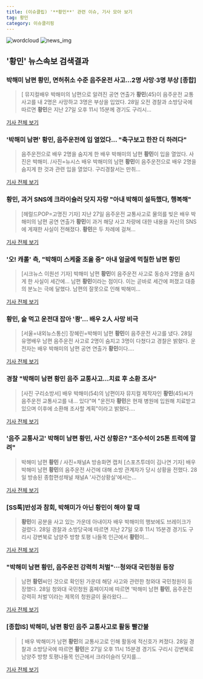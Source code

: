 ```yaml
---
title: (이슈클립) '**황민**' 관련 이슈, 기사 모아 보기
tag: 황민
category: 이슈클리핑
---
```

![wordcloud](https://s3.ap-northeast-2.amazonaws.com/lyrics101-wordcloud/2018-08-28-1535449668.png)
![news_img](https://user-images.githubusercontent.com/42597476/44507050-1206f400-a6e4-11e8-8d98-7ffbfebb353f.png)
## **'**황민**'** 뉴스속보 검색결과
### 박해미 남편 **황민**, 면허취소 수준 음주운전 사고…2명 사망·3명 부상 [종합]

>[ 뮤지컬배우 박해미의 남편으로 알려진 공연 연출가 **황민**(45)이 음주운전 교통사고를 내 2명은 사망하고 3명은 부상을 입었다. 28일 오전 경찰과 소방당국에 따르면 **황민**은 지난 27일 오후 11시 15분께 경기도 구리시...

<a href="http://www.mydaily.co.kr/new_yk/html/read.php?newsid=201808281030362774&ext=na" target="_blank">기사 전체 보기</a>

### '박해미 남편' **황민**, 음주운전에 입 열었다… "축구보고 한잔 더 하려다"

>음주운전으로 배우 2명을 숨지게 한 배우 박해미의 남편 **황민**이 입을 열었다. 사진은 박해미. /사진=뉴시스 배우 박해미의 남편 **황민**이 음주운전으로 배우 2명을 숨지게 한 것과 관련 입을 열었다. 구리경찰서는 만취...

<a href="http://moneys.mt.co.kr/news/mwView.php?no=2018082815508071236" target="_blank">기사 전체 보기</a>

### **황민**, 과거 SNS에 크라이슬러 닷지 자랑 "아내 박해미 설득했다, 행복해"

>[헤럴드POP=고명진 기자] 지난 27일 음주운전 교통사고로 물의를 빚은 배우 박해미의 남편 공연 연출가 **황민**이 과거 해당 사고 차량에 대한 내용을 자신의 SNS에 게재한 사실이 전해졌다. **황민**은 두 차례에 걸쳐...

<a href="http://biz.heraldcorp.com/view.php?ud=201808281527471937559_1" target="_blank">기사 전체 보기</a>

### '오! 캐롤' 측, "박해미 스케줄 조율 중" 아내 얼굴에 먹칠한 남편 **황민**

>[시크뉴스 이원선 기자] 박해미 남편 **황민**이 음주운전 사고로 동승자 2명을 숨지게 한 사실이 세간에... 남편 **황민**이라는 점이다. 이는 곧바로 세간에 퍼졌고 대중의 분노는 극에 달했다. 남편의 잘못으로 인해 박해미...

<a href="http://chicnews.mk.co.kr/article.php?aid=1535438842208565006" target="_blank">기사 전체 보기</a>

### **황민**, 술 먹고 운전대 잡아 '쾅'… 배우 2人 사망 비극

>[서울=내외뉴스통신] 장혜린=박해미 남편 **황민**이 음주운전 사고를 냈다. 28일 유명배우 남편 음주운전 사고로 2명이 숨지고 3명이 다쳤다고 경찰은 밝혔다. 운전자는 배우 박해미의 남편 공연 연출가 **황민**이다....

<a href="http://www.nbnnews.co.kr/news/articleView.html?idxno=170809" target="_blank">기사 전체 보기</a>

### 경찰 "박해미 남편 **황민** 음주 교통사고…치료 후 소환 조사"

>[사진 구리소방서] 배우 박해미(54)의 남편이자 뮤지컬 제작자인 **황민**(45)씨가 음주운전 교통사고를 내... 있다"며 "운전자 **황민**은 현재 병원에 입원해 치료받고 있으며 이후에 소환해 조사할 계획"이라고 밝혔다....

<a href="http://news.joins.com/article/olink/22513299" target="_blank">기사 전체 보기</a>

### '음주 교통사고' 박해미 남편 **황민**, 사건 상황은? "조수석이 25톤 트럭에 깔려"

>박해미 남편 **황민** / 사진=채널A 방송화면 캡처 [스포츠투데이 김나연 기자] 배우 박해미 남편 **황민**의 음주운전 사건에 대해 소방 관계자가 당시 상황을 전했다. 28일 방송된 종합편성채널 채널A '사건상황실'에서는...

<a href="http://stoo.asiae.co.kr/news/naver_view.htm?idxno=2018082814193528277" target="_blank">기사 전체 보기</a>

### [SS톡]반성과 참회, 박해미가 아닌 **황민**이 해야 할 때

>**황민**이 공분을 사고 있는 가운데 아내이자 배우 박해미의 행보에도 브레이크가 걸렸다. 28일 경찰과 소방당국에 따르면 지난 27일 오후 11시 15분경 경기도 구리시 강변북로 남양주 방향 토평 나들목 인근에서 **황민**이...

<a href="http://www.sportsseoul.com/news/read/674431" target="_blank">기사 전체 보기</a>

### "박해미 남편 **황민**, 음주운전 강력히 처벌"···청와대 국민청원 등장

>남편 **황민**씨인 것으로 확인된 가운데 해당 사고와 관련한 청와대 국민청원이 등장했다. 28일 청와대 국민청원 홈페이지에 따르면 ‘박해미 남편 **황민**, 음주운전 강력히 처벌’이라는 제목의 청원글이 올라왔다....

<a href="http://www.sedaily.com/NewsView/1S3JAEEMYL" target="_blank">기사 전체 보기</a>

### [종합IS] 박해미, 남편 **황민** 음주 교통사고로 활동 빨간불

>[ 배우 박해미가 남편 **황민**의 교통사고로 인해 활동에 적신호가 켜졌다. 28일 경찰과 소방당국에 따르면 **황민**은 27일 오후 11시 15분경 경기도 구리시 강변북로 남양주 방향 토평나들목 인근에서 크라이슬러 닷지를...

<a href="http://isplus.live.joins.com/news/article/aid.asp?aid=22513635" target="_blank">기사 전체 보기</a>


